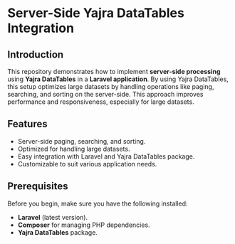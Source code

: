# Server-Side Yajra DataTables Integration

## Introduction

This repository demonstrates how to implement **server-side processing** using **Yajra DataTables** in a **Laravel application**. By using Yajra DataTables, this setup optimizes large datasets by handling operations like paging, searching, and sorting on the server-side. This approach improves performance and responsiveness, especially for large datasets.

## Features

- Server-side paging, searching, and sorting.
- Optimized for handling large datasets.
- Easy integration with Laravel and Yajra DataTables package.
- Customizable to suit various application needs.

## Prerequisites

Before you begin, make sure you have the following installed:

- **Laravel** (latest version).
- **Composer** for managing PHP dependencies.
- **Yajra DataTables** package.
